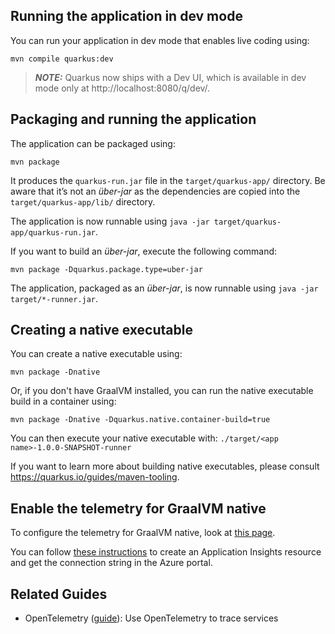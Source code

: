 


## Running the application in dev mode

You can run your application in dev mode that enables live coding using:
```shell script
mvn compile quarkus:dev
```

> **_NOTE:_**  Quarkus now ships with a Dev UI, which is available in dev mode only at http://localhost:8080/q/dev/.

## Packaging and running the application

The application can be packaged using:
```shell script
mvn package
```
It produces the `quarkus-run.jar` file in the `target/quarkus-app/` directory.
Be aware that it’s not an _über-jar_ as the dependencies are copied into the `target/quarkus-app/lib/` directory.

The application is now runnable using `java -jar target/quarkus-app/quarkus-run.jar`.

If you want to build an _über-jar_, execute the following command:
```shell script
mvn package -Dquarkus.package.type=uber-jar
```

The application, packaged as an _über-jar_, is now runnable using `java -jar target/*-runner.jar`.

## Creating a native executable

You can create a native executable using: 
```shell script
mvn package -Dnative
```

Or, if you don't have GraalVM installed, you can run the native executable build in a container using: 
```shell script
mvn package -Dnative -Dquarkus.native.container-build=true
```

You can then execute your native executable with: `./target/<app name>-1.0.0-SNAPSHOT-runner`

If you want to learn more about building native executables, please consult https://quarkus.io/guides/maven-tooling.


## Enable the telemetry for GraalVM native

To configure the telemetry for GraalVM native, look at [this page](https://docs.quarkiverse.io/quarkus-opentelemetry-exporter/dev/quarkus-opentelemetry-exporter-azure.html).

You can follow [these instructions](./../../Azure-connection-string.md) to create an Application Insights resource and get the connection string in the Azure portal.


## Related Guides

- OpenTelemetry ([guide](https://quarkus.io/guides/opentelemetry)): Use OpenTelemetry to trace services
